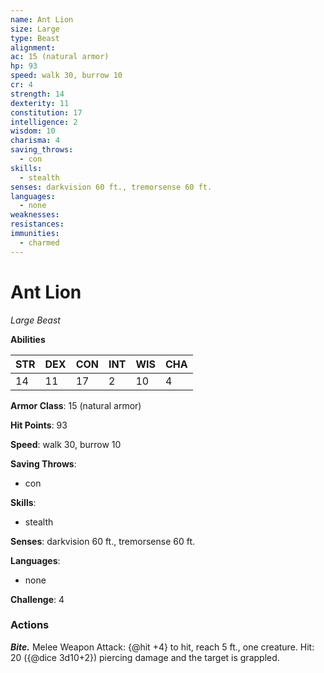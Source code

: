 ```yaml
---
name: Ant Lion
size: Large
type: Beast
alignment: 
ac: 15 (natural armor)
hp: 93
speed: walk 30, burrow 10
cr: 4
strength: 14
dexterity: 11
constitution: 17
intelligence: 2
wisdom: 10
charisma: 4
saving_throws:
  - con
skills:
  - stealth
senses: darkvision 60 ft., tremorsense 60 ft.
languages:
  - none
weaknesses:
resistances:
immunities:
  - charmed
---
```


# Ant Lion

*Large Beast*

**Abilities**

| STR | DEX | CON | INT | WIS | CHA |
| --- | --- | --- | --- | --- | --- |
| 14 | 11 | 17 | 2 | 10 | 4 |

**Armor Class**: 15 (natural armor)

**Hit Points**: 93

**Speed**: walk 30, burrow 10

**Saving Throws**:
  - con

**Skills**:
  - stealth

**Senses**: darkvision 60 ft., tremorsense 60 ft.

**Languages**:
  - none

**Challenge**: 4

### Actions
***Bite.*** Melee Weapon Attack: {@hit +4} to hit, reach 5 ft., one creature. Hit: 20 ({@dice 3d10+2}) piercing damage and the target is grappled.

